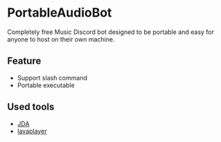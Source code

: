 # PortableAudioBot
Completely free Music Discord bot designed to be portable and easy for anyone to host on their own machine.

## Feature
- Support slash command
- Portable executable

## Used tools
- [JDA](https://github.com/DV8FromTheWorld/JDA)
- [lavaplayer](https://github.com/sedmelluq/lavaplayer)

